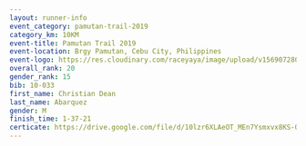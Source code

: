```yaml
---
layout: runner-info 
event_category: pamutan-trail-2019 
category_km: 10KM 
event-title: Pamutan Trail 2019 
event-location: Brgy Pamutan, Cebu City, Philippines 
event-logo: https://res.cloudinary.com/raceyaya/image/upload/v1569072806/logo/pamutan-trail_d8abrj.jpg 
overall_rank: 20
gender_rank: 15
bib: 10-033
first_name: Christian Dean
last_name: Abarquez
gender: M
finish_time: 1-37-21
certicate: https://drive.google.com/file/d/10lzr6XLAeOT_MEn7Ysmxvx8KS-Qqk5F3/view?usp=sharing
---
```

